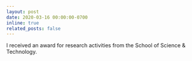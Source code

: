 ```yaml
---
layout: post
date: 2020-03-16 00:00:00-0700
inline: true
related_posts: false
---
```


I received an award for research activities from the School of Science & Technology.
